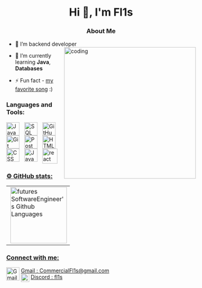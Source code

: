 <h1 align="center">Hi 👋, I'm Fl1s</h1>
<h3 align="center">About Me</h3>

- 🔭 I’m backend developer
  <img align="right" alt="coding" width="350" height="350" src="https://media.tenor.com/DimzPZMypFcAAAAM/laptop.gif">
- 🌱 I’m currently learning **Java**, **Databases**

- ⚡ Fun fact - <a href="https://www.youtube.com/watch?v=ZbZSe6N_BXs" class="button">my favorite song</a>  :)
<h3 align="left">Languages and Tools:</h3>
<div>
<img align="left" alt="Java" width="35px" style="padding-right:10px;" src="https://cdn.jsdelivr.net/gh/devicons/devicon/icons/java/java-original.svg"/>
  <img align="left" alt="SQL" width="35px" style="padding-right:10px;" src="https://www.svgrepo.com/show/331760/sql-database-generic.svg"/>
  <img align="left" alt="GitHub" width="35px" style="padding-right:10px;" src="https://seeklogo.com/images/G/github-logo-2E3852456C-seeklogo.com.png" />
<img align="left" alt="Git" width="35px" style="padding-right:10px;" src="https://cdn.jsdelivr.net/gh/devicons/devicon/icons/git/git-original.svg" />
  <img align="left" alt="Postman" width="35px" style="padding-right:10px;" src="https://www.svgrepo.com/show/354202/postman-icon.svg" />
<img align="left" alt="HTML" width="35px" style="padding-right:10px;" src="https://cdn.jsdelivr.net/gh/devicons/devicon/icons/html5/html5-plain.svg" />
<img align="left" alt="CSS" width="35px" style="padding-right:10px;" src="https://cdn.jsdelivr.net/gh/devicons/devicon/icons/css3/css3-plain.svg" />
<img align="left" alt="JavaScript" width="35px" style="padding-right:10px;" src="https://cdn.jsdelivr.net/gh/devicons/devicon/icons/javascript/javascript-plain.svg" />
  <a href="python" target="_blank" rel="noreferrer"> <img src="https://upload.wikimedia.org/wikipedia/commons/thumb/c/c3/Python-logo-notext.svg/1869px-Python-logo-notext.svg.png" alt="react" width="40" height="40"/>
</div>
<h3 align="left">⚙️ GitHub stats:</h3>
<table>
<tr>
<td>
<img height="150px" align="right" alt="futures SoftwareEngineer's Github Languages" src="https://github-readme-stats-sigma-five.vercel.app/api/top-langs/?username=Fl1s&layout=compact&theme=vision-friendly-dark" />
</td>
</tr>
</table>
<h3 align="left">Connect with me:</h3>
<p align="left">
<img align="left" alt="Gmail" width="35px" style="padding-right:1px;" src="https://upload.wikimedia.org/wikipedia/commons/thumb/7/7e/Gmail_icon_%282020%29.svg/2560px-Gmail_icon_%282020%29.svg.png" />Gmail : CommercialFl1s@gmail.com <br />
<img align="left" alt="Gmail" width="22px" style="padding-right:1px;" src="https://www.svgrepo.com/show/353655/discord-icon.svg" />Discord : fl1s
</p>
